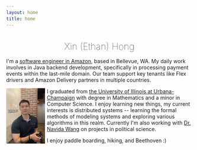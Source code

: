 ```yaml
---
layout: home
title: home
---
```


<h1 style="text-align: center; font-weight: lighter; font-size: 25px"> Xin (Ethan) Hong </h1>

I'm a <u>software engineer in Amazon</u>, based in Bellevue, WA. My daily work involves in Java backend development, specifically in processing payment events within the last-mile domain. Our team support key tenants like Flex drivers and Amazon Delivery partners in multiple countries.

<img align="left" width="105" height="150" style="margin-right: 5px;" src="/assets/img/me.jpg">

I graduated from <u> the University of Illinois at Urbana-Champaign</u> with degree in Mathematics and a minor in Computer Science. I enjoy learning new things, my current interests is distributed systems -- learning the formal methods of modeling systems and exploring various algorithms in this realm. Currently I'm also working with [Dr. Navida Wang](https://www.navidawang.com/) on projects in political science.

I enjoy paddle boarding, hiking, and Beethoven :)